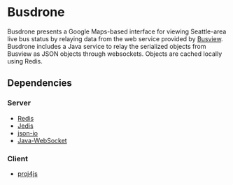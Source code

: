 # Busdrone
Busdrone presents a Google Maps-based interface for viewing Seattle-area
live bus status by relaying data from the web service provided by
[Busview](http://www.its.washington.edu/projects/busview_overview.html).
Busdrone includes a Java service to relay the serialized objects from Busview
as JSON objects through websockets. Objects are cached locally using Redis.

## Dependencies
### Server
* [Redis](http://redis.io)
* [Jedis](https://github.com/xetorthio/jedis/)
* [json-io](http://code.google.com/p/json-io/)
* [Java-WebSocket](https://github.com/TooTallNate/Java-WebSocket/)
### Client
* [proj4js](http://trac.osgeo.org/proj4js/)